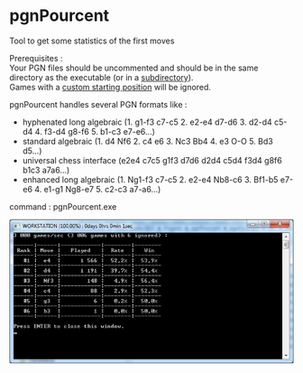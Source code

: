 # pgnPourcent
Tool to get some statistics of the first moves<p>

Prerequisites :<br>
Your PGN files should be uncommented and should be in the same directory as the executable (or in a [subdirectory](https://github.com/chris13300/pgnPourcent/blob/main/pgnPourcent/modMain.vb#L57)).<br>
Games with a [custom starting position](https://github.com/chris13300/pgnPourcent/blob/main/pgnPourcent/modMain.vb#L282) will be ignored.<p>
  
pgnPourcent handles several PGN formats like :<br>
- hyphenated long algebraic (1. g1-f3 c7-c5 2. e2-e4 d7-d6 3. d2-d4 c5-d4 4. f3-d4 g8-f6 5. b1-c3 e7-e6...)<br>
- standard algebraic (1. d4 Nf6 2. c4 e6 3. Nc3 Bb4 4. e3 O-O 5. Bd3 d5...)<br>
- universal chess interface (e2e4 c7c5 g1f3 d7d6 d2d4 c5d4 f3d4 g8f6 b1c3 a7a6...)<br>
- enhanced long algebraic (1. Ng1-f3 c7-c5 2. e2-e4 Nb8-c6 3. Bf1-b5 e7-e6 4. e1-g1 Ng8-e7 5. c2-c3 a7-a6...)<p>

command : pgnPourcent.exe<p>

![pgnPourcent](https://github.com/chris13300/pgnPourcent/blob/main/pgnPourcent/bin/x64/Debug/pgnPourcent.jpg)
